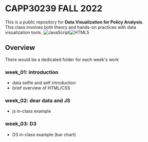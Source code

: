 # CAPP30239 FALL 2022
This is a public repository for **Data Visualization for Policy Analysis**. \
This class involves both theory and hands-on practices with data visualization tools. ![JavaScript](https://img.shields.io/badge/javascript-%23323330.svg?style=for-the-badge&logo=javascript&logoColor=%23F7DF1E)![HTML5](https://img.shields.io/badge/html5-%23E34F26.svg?style=for-the-badge&logo=html5&logoColor=white)
## Overview
There would be a dedicated folder for each week's work  
### week_01: introduction
  - data selfie and self introduction
  - brief overview of HTML/CSS
### week_02: dear data and JS
  - js in-class example
### week_03: D3
  - D3 in-class example (bar chart)